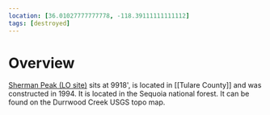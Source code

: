 ```yaml
---
location: [36.01027777777778, -118.39111111111112]
tags: [destroyed]
---
```


# Overview

[Sherman Peak (LO site)](http://www.peakbagging.com/CALookoutPhotos/ShermanPk.html) sits at 9918', is located in [[Tulare County]] and was constructed in 1994. It is located in the Sequoia national forest. It can be found on the Durrwood Creek USGS topo map.

